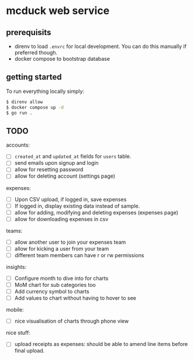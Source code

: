 # mcduck web service

## prerequisits

- direnv to load `.envrc` for local development. You can do this manually if preferred though.
- docker compose to bootstrap database

## getting started

To run everything locally simply:

```sh
$ direnv allow
$ docker compose up -d
$ go run .
```

## TODO

accounts:
- [ ] `created_at` and `updated_at` fields for `users` table.
- [ ] send emails upon signup and login
- [ ] allow for resetting password
- [ ] allow for deleting account (settings page)

expenses:
- [ ] Upon CSV upload, if logged in, save expenses
- [ ] If logged in, display existing data instead of sample.
- [ ] allow for adding, modifying and deleting expenses (expenses page)
- [ ] allow for downloading expenses in csv

teams:
- [ ] allow another user to join your expenses team
- [ ] allow for kicking a user from your team
- [ ] different team members can have r or rw permissions

insights:
- [ ] Configure month to dive into for charts
- [ ] MoM chart for sub categories too
- [ ] Add currency symbol to charts
- [ ] Add values to chart without having to hover to see

mobile:
- [ ] nice visualisation of charts through phone view

nice stuff:
- [ ] upload receipts as expenses: should be able to amend line items before final upload.